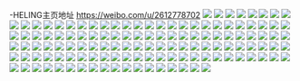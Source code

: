 -HELING主页地址 https://weibo.com/u/2612778702 
![](https://wx4.sinaimg.cn/mw2000/9bbbd6cely1h7z6b7e5y9j21gz1gz7wh.jpg) 
![](https://wx4.sinaimg.cn/mw2000/9bbbd6cely1h7z6b8he6aj21ir1epkjl.jpg) 
![](https://wx4.sinaimg.cn/mw2000/9bbbd6cely1h7z6b6qeqaj22c02c0hdu.jpg) 
![](https://wx4.sinaimg.cn/mw2000/9bbbd6cely1h7z6b92adcj22c02c0qv5.jpg) 
![](https://wx4.sinaimg.cn/mw2000/9bbbd6cely1h7z6baoaqlj21ry1ju4qq.jpg) 
![](https://wx4.sinaimg.cn/mw2000/9bbbd6cely1h7wufpartpj22c0340wrb.jpg) 
![](https://wx4.sinaimg.cn/mw2000/9bbbd6cely1h7wufsoskyj21400u0wlo.jpg) 
![](https://wx4.sinaimg.cn/mw2000/9bbbd6cely1h7wufsv7gsj20u0142wl6.jpg) 
![](https://wx4.sinaimg.cn/mw2000/9bbbd6cely1h7wuft5a0fj20u00u0wok.jpg) 
![](https://wx4.sinaimg.cn/mw2000/9bbbd6cely1h7u76dfu7mj20u01sx46u.jpg) 
![](https://wx4.sinaimg.cn/mw2000/9bbbd6cely1h7u76d1da0j20u01sxk4g.jpg) 
![](https://wx4.sinaimg.cn/mw2000/9bbbd6cely1h7u76du6izj20u01sxk04.jpg) 
![](https://wx4.sinaimg.cn/mw2000/9bbbd6cely1h7u771n5rlj235s1gj7wh.jpg) 
![](https://wx4.sinaimg.cn/mw2000/9bbbd6cely1h7ps8fwznsj21s11p4b29.jpg) 
![](https://wx4.sinaimg.cn/mw2000/9bbbd6cely1h7mdvw58aaj216z1tb1kx.jpg) 
![](https://wx4.sinaimg.cn/mw2000/9bbbd6cely1h7mdvws82ej217c0k0tl3.jpg) 
![](https://wx4.sinaimg.cn/mw2000/9bbbd6cely1h7g2hhek4sj22c03404qs.jpg) 
![](https://wx4.sinaimg.cn/mw2000/9bbbd6cely1h7daa4oup1j20wi0fw0vc.jpg) 
![](https://wx4.sinaimg.cn/mw2000/9bbbd6cely1h7bygr726bj20u01400xq.jpg) 
![](https://wx4.sinaimg.cn/mw2000/9bbbd6cely1h7bygrx5k2j20u01407ke.jpg) 
![](https://wx4.sinaimg.cn/mw2000/9bbbd6cely1h7bygswbe0j22bb2bbnpe.jpg) 
![](https://wx4.sinaimg.cn/mw2000/9bbbd6cely1h7bygqkg2sj20tz0vmk0b.jpg) 
![](https://wx4.sinaimg.cn/mw2000/9bbbd6cely1h7bygxdapoj21400u0dlu.jpg) 
![](https://wx4.sinaimg.cn/mw2000/9bbbd6cely1h7bygy3mazj20b40b4t9d.jpg) 
![](https://wx4.sinaimg.cn/mw2000/9bbbd6cely1h77vymk563j20p10crab4.jpg) 
![](https://wx4.sinaimg.cn/mw2000/9bbbd6cely1h753sdbbblj20zm1cpqps.jpg) 
![](https://wx4.sinaimg.cn/mw2000/9bbbd6cely1h73z0lzu7cj20wi0uf18y.jpg) 
![](https://wx4.sinaimg.cn/mw2000/9bbbd6cely1h73z0lehjuj20nb0vl488.jpg) 
![](https://wx4.sinaimg.cn/mw2000/9bbbd6cely1h73z0mkes8j20kw22uaui.jpg) 
![](https://wx4.sinaimg.cn/mw2000/9bbbd6cely1h73z0mynizj20wi0pa7ej.jpg) 
![](https://wx4.sinaimg.cn/mw2000/9bbbd6cely1h71mlzwzzyj20wi0dxwgv.jpg) 
![](https://wx4.sinaimg.cn/mw2000/9bbbd6cely1h71miulsswj20u01740u8.jpg) 
![](https://wx4.sinaimg.cn/mw2000/9bbbd6cely1h71mitesrfj22c0299qv5.jpg) 
![](https://wx4.sinaimg.cn/mw2000/9bbbd6cely1h70g1hbknbj21i01x04qp.jpg) 
![](https://wx4.sinaimg.cn/mw2000/9bbbd6cely1h70g1huvhtj214q1qlb0b.jpg) 
![](https://wx4.sinaimg.cn/mw2000/9bbbd6cely1h70g1i5o1uj20i40k8jsu.jpg) 
![](https://wx4.sinaimg.cn/mw2000/9bbbd6cely1h6sbi5b7wrj20u00u0wfb.jpg) 
![](https://wx4.sinaimg.cn/mw2000/9bbbd6cely1h6qozbbrvvj22c02c0hdu.jpg) 
![](https://wx4.sinaimg.cn/mw2000/9bbbd6cely1h6qozd16f3j20u012ekcu.jpg) 
![](https://wx4.sinaimg.cn/mw2000/9bbbd6cely1h6rxnn4e0ij22c02c01ky.jpg) 
![](https://wx4.sinaimg.cn/mw2000/9bbbd6cely1h6qoz97m3aj20u00u0q6y.jpg) 
![](https://wx4.sinaimg.cn/mw2000/9bbbd6cely1h6rxnx7m92j20oe0oeq5m.jpg) 
![](https://wx4.sinaimg.cn/mw2000/9bbbd6cely1h6rxnwzkozj20tb0r312a.jpg) 
![](https://wx4.sinaimg.cn/mw2000/9bbbd6cely1h6mlk5o1t0j22c0340hdu.jpg) 
![](https://wx4.sinaimg.cn/mw2000/9bbbd6cely1h6mlk7laaij22c02iwx6p.jpg) 
![](https://wx4.sinaimg.cn/mw2000/9bbbd6cely1h6j4mxautuj21o02807f6.jpg) 
![](https://wx4.sinaimg.cn/mw2000/9bbbd6cely1h6j4mv9nl4j21o0280q7k.jpg) 
![](https://wx4.sinaimg.cn/mw2000/9bbbd6cely1h6j4mxkf8nj20u00thgnm.jpg) 
![](https://wx4.sinaimg.cn/mw2000/9bbbd6cely1h6j4mxwhnej20rr1647js.jpg) 
![](https://wx4.sinaimg.cn/mw2000/9bbbd6cely1h6j4my7anaj20tw10i7cj.jpg) 
![](https://wx4.sinaimg.cn/mw2000/9bbbd6cely1h6j4mz5bjhj22c02b3u0x.jpg) 
![](https://wx4.sinaimg.cn/mw2000/9bbbd6cely1h6gqt9qbeuj22c02c0u0x.jpg) 
![](https://wx4.sinaimg.cn/mw2000/9bbbd6cely1h6gqtab24hj20u00u076p.jpg) 
![](https://wx4.sinaimg.cn/mw2000/9bbbd6cely1h6gqtao791j20tz0nltc6.jpg) 
![](https://wx4.sinaimg.cn/mw2000/9bbbd6cely1h6gqtbn80cj22c02c0hdt.jpg) 
![](https://wx4.sinaimg.cn/mw2000/9bbbd6cely1h6fjymy27wj20wi1pwq5q.jpg) 
![](https://wx4.sinaimg.cn/mw2000/9bbbd6cely1h6degxj1pcj20tu0t5gsp.jpg) 
![](https://wx4.sinaimg.cn/mw2000/9bbbd6cely1h68njwd28ij20wi12kaov.jpg) 
![](https://wx4.sinaimg.cn/mw2000/9bbbd6cely1h68njwmy8ij20td0kyjxb.jpg) 
![](https://wx4.sinaimg.cn/mw2000/9bbbd6cely1h68njx0mkij21cj1ce7w1.jpg) 
![](https://wx4.sinaimg.cn/mw2000/9bbbd6cely1h68njxd070j20sg0yn75v.jpg) 
![](https://wx4.sinaimg.cn/mw2000/9bbbd6cely1h68nmpnvjxj22c02c0u0x.jpg) 
![](https://wx4.sinaimg.cn/mw2000/9bbbd6cely1h68njxw1a3j20wi17c0x9.jpg) 
![](https://wx4.sinaimg.cn/mw2000/9bbbd6cely1h6877u1to8j23402c07wi.jpg) 
![](https://wx4.sinaimg.cn/mw2000/9bbbd6cely1h61uaxtkngj20oy0yq0ub.jpg) 
![](https://wx4.sinaimg.cn/mw2000/9bbbd6cely1h61v9iqu3jj20to0o7mxf.jpg) 
![](https://wx4.sinaimg.cn/mw2000/9bbbd6cely1h61a526ojzj20wh162gol.jpg) 
![](https://wx4.sinaimg.cn/mw2000/9bbbd6cely1h61a51j5ryj23402c0qv6.jpg) 
![](https://wx4.sinaimg.cn/mw2000/9bbbd6cely1h61a5354h9j22c02c0u0x.jpg) 
![](https://wx4.sinaimg.cn/mw2000/9bbbd6cely1h61a549firj225922yu0x.jpg) 
![](https://wx4.sinaimg.cn/mw2000/9bbbd6cely1h5uuuqmf34j20wi17ck2o.jpg) 
![](https://wx4.sinaimg.cn/mw2000/9bbbd6cely1h5uuuqvr8kj20u00u0wos.jpg) 
![](https://wx4.sinaimg.cn/mw2000/9bbbd6cely1h5uuurni7wj22c02c0qv5.jpg) 
![](https://wx4.sinaimg.cn/mw2000/9bbbd6cely1h5uuuq036gj22b82fh1ky.jpg) 
![](https://wx4.sinaimg.cn/mw2000/9bbbd6cely1h5uuutw81kj22c02ji7wi.jpg) 
![](https://wx4.sinaimg.cn/mw2000/9bbbd6cely1h5uuvbipz3j23402c0u0x.jpg) 
![](https://wx4.sinaimg.cn/mw2000/9bbbd6cely1h5moqii0fsj21y01opu0x.jpg) 
![](https://wx4.sinaimg.cn/mw2000/9bbbd6cely1h5kccbnutoj22c0340kjm.jpg) 
![](https://wx4.sinaimg.cn/mw2000/9bbbd6cely1h5kccjkvsij22c03407wi.jpg) 
![](https://wx4.sinaimg.cn/mw2000/9bbbd6cely1h5kccl6c5vj20u00uoju5.jpg) 
![](https://wx4.sinaimg.cn/mw2000/9bbbd6cely1h5kcc11zcqj23402c0u10.jpg) 
![](https://wx4.sinaimg.cn/mw2000/9bbbd6cely1h5kcd35o2fj20u812egy1.jpg) 
![](https://wx4.sinaimg.cn/mw2000/9bbbd6cely1h5kcd9ueckj22c02c0hdu.jpg) 
![](https://wx4.sinaimg.cn/mw2000/9bbbd6cely1h5kcdfgqhej22c03404qq.jpg) 
![](https://wx4.sinaimg.cn/mw2000/9bbbd6cely1h5kcdjnpmoj22c02jt1ky.jpg) 
![](https://wx4.sinaimg.cn/mw2000/9bbbd6cely1h5kcdq520bj22c02c0qv6.jpg) 
![](https://wx4.sinaimg.cn/mw2000/9bbbd6cely1h5i010k3mij20u01hcqcw.jpg) 
![](https://wx4.sinaimg.cn/mw2000/9bbbd6cely1h5i0105ychj20u01hcdpi.jpg) 
![](https://wx4.sinaimg.cn/mw2000/9bbbd6cely1h5e6s4cxo3j21400u014v.jpg) 
![](https://wx4.sinaimg.cn/mw2000/9bbbd6cely1h5c9wa17kej22c02c01ky.jpg) 
![](https://wx4.sinaimg.cn/mw2000/9bbbd6cely1h5c5t5y56jj23402c01ky.jpg) 
![](https://wx4.sinaimg.cn/mw2000/9bbbd6cely1h57p6yvjvkj20wi17cgvt.jpg) 
![](https://wx4.sinaimg.cn/mw2000/9bbbd6cely1h573d12yq3j20sg0rd0z0.jpg) 
![](https://wx4.sinaimg.cn/mw2000/9bbbd6cely1h4vwfhkhpej210g0o2455.jpg) 
![](https://wx4.sinaimg.cn/mw2000/9bbbd6cely1h4spdtnuzaj22q82c0kjm.jpg) 
![](https://wx4.sinaimg.cn/mw2000/9bbbd6cely1h4spduyvz9j22pq2c01kx.jpg) 
![](https://wx4.sinaimg.cn/mw2000/9bbbd6cely1h4rorsaac5j22c02c07wi.jpg) 
![](https://wx4.sinaimg.cn/mw2000/9bbbd6cely1h4rorvwsauj22c02c51ky.jpg) 
![](https://wx4.sinaimg.cn/mw2000/9bbbd6cely1h4rorx9eu3j20zn0v7h9p.jpg) 
![](https://wx4.sinaimg.cn/mw2000/9bbbd6cely1h4r5zsc5ahj22c02c0u0x.jpg) 
![](https://wx4.sinaimg.cn/mw2000/9bbbd6cely1h4k6dysrsrj20wi17v11m.jpg) 
![](https://wx4.sinaimg.cn/mw2000/9bbbd6cely1h4k6e20fcij22c0340x6r.jpg) 
![](https://wx4.sinaimg.cn/mw2000/9bbbd6cely1h4k6e3i2coj22c0340u0q.jpg) 
![](https://wx4.sinaimg.cn/mw2000/9bbbd6cely1h4k6e5o8a9j22c0340u0z.jpg) 
![](https://wx4.sinaimg.cn/mw2000/9bbbd6cely1h4eq6oy1j6j20wi16g1am.jpg) 
![](https://wx4.sinaimg.cn/mw2000/9bbbd6cely1h496daf3vlj21oy1oy4qp.jpg) 
![](https://wx4.sinaimg.cn/mw2000/9bbbd6cely1h496deo8loj20rs14h117.jpg) 
![](https://wx4.sinaimg.cn/mw2000/9bbbd6cely1h496dfgf06j22c0340tkl.jpg) 
![](https://wx4.sinaimg.cn/mw2000/9bbbd6cely1h496dg9yp1j20wi17cwsa.jpg) 
![](https://wx4.sinaimg.cn/mw2000/9bbbd6cely1h42wo1jegkj20wi0wiqe0.jpg) 
![](https://wx4.sinaimg.cn/mw2000/9bbbd6cely1h41lwzcjqfj20cy0cudgc.jpg) 
![](https://wx4.sinaimg.cn/mw2000/9bbbd6cely1h3vb8330s2j22c02c0kjn.jpg) 
![](https://wx4.sinaimg.cn/mw2000/9bbbd6cely1h3vb85jhcij20wi17c152.jpg) 
![](https://wx4.sinaimg.cn/mw2000/9bbbd6cely1h3vb85vdcqj20u0140gvd.jpg) 
![](https://wx4.sinaimg.cn/mw2000/9bbbd6cely1h3vb862bi7j20xc0p0dkm.jpg) 
![](https://wx4.sinaimg.cn/mw2000/9bbbd6cely1h3upe0ofmbj20wh0y8n1v.jpg) 
![](https://wx4.sinaimg.cn/mw2000/9bbbd6cely1h3af4z9jgbj22c02c0e83.jpg) 
![](https://wx4.sinaimg.cn/mw2000/9bbbd6cely1h3af507h4nj22c02c0kjm.jpg) 
![](https://wx4.sinaimg.cn/mw2000/9bbbd6cely1h3af51g98qj22c02c04qr.jpg) 
![](https://wx4.sinaimg.cn/mw2000/9bbbd6cely1h3af51wufcj20wi17ck56.jpg) 
![](https://wx4.sinaimg.cn/mw2000/9bbbd6cely1h3af54u3f9j20v90wutd5.jpg) 
![](https://wx4.sinaimg.cn/mw2000/9bbbd6cely1h3af5556ldj20u013ztf4.jpg) 
![](https://wx4.sinaimg.cn/mw2000/9bbbd6cely1h36zjz32j3j20wi1ycx1i.jpg) 
![](https://wx4.sinaimg.cn/mw2000/9bbbd6cely1h35ogmi951j21p61rb4qq.jpg) 
![](https://wx4.sinaimg.cn/mw2000/9bbbd6cely1h2rvzwahbqj20vt15ktki.jpg) 
![](https://wx4.sinaimg.cn/mw2000/9bbbd6cely1h2rvzwo7fcj20u00u0jyn.jpg) 
